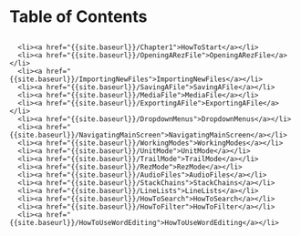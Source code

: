 <html lang="en-us">
  <head>
    <meta charset="UTF-8">
    <title>{{ page.title }}</title>
  </head>
  <body>
      <h1 class="project-name">Table of Contents</h1>
      <h2 class="project-tagline"></h2>
  
      <li><a href="{{site.baseurl}}/Chapter1">HowToStart</a></li>
      <li><a href="{{site.baseurl}}/OpeningARezFile">OpeningARezFile</a></li>
      <li><a href="{{site.baseurl}}/ImportingNewFiles">ImportingNewFiles</a></li>
      <li><a href="{{site.baseurl}}/SavingAFile">SavingAFile</a></li>
      <li><a href="{{site.baseurl}}/MediaFile">MediaFile</a></li>
      <li><a href="{{site.baseurl}}/ExportingAFile">ExportingAFile</a></li>
      <li><a href="{{site.baseurl}}/DropdownMenus">DropdownMenus</a></li>
      <li><a href="{{site.baseurl}}/NavigatingMainScreen">NavigatingMainScreen</a></li>
      <li><a href="{{site.baseurl}}/WorkingModes">WorkingModes</a></li>
      <li><a href="{{site.baseurl}}/UnitMode">UnitMode</a></li>
      <li><a href="{{site.baseurl}}/TrailMode">TrailMode</a></li>
      <li><a href="{{site.baseurl}}/RezMode">RezMode</a></li>
      <li><a href="{{site.baseurl}}/AudioFiles">AudioFiles</a></li>
      <li><a href="{{site.baseurl}}/StackChains">StackChains</a></li>
      <li><a href="{{site.baseurl}}/LineLists">LineLists</a></li>
      <li><a href="{{site.baseurl}}/HowToSearch">HowToSearch</a></li>
      <li><a href="{{site.baseurl}}/HowToFilter">HowToFilter</a></li>
      <li><a href="{{site.baseurl}}/HowToUseWordEditing">HowToUseWordEditing</a></li>    
   
